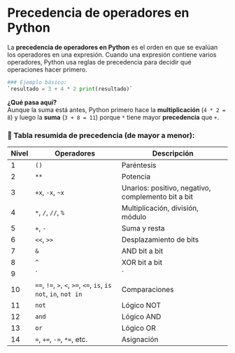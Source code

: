 
# Precedencia de operadores en Python

La **precedencia de operadores en Python** es el orden en que se evalúan los operadores en una expresión. Cuando una expresión contiene varios operadores, Python usa reglas de precedencia para decidir qué operaciones hacer primero.

```python
### Ejemplo básico:
`resultado = 3 + 4 * 2 print(resultado)`
```

**¿Qué pasa aquí?**  
Aunque la suma está antes, Python primero hace la **multiplicación** (`4 * 2 = 8`) y luego la **suma** (`3 + 8 = 11`) porque `*` tiene mayor **precedencia** que `+`.

### 🔢 Tabla resumida de precedencia (de mayor a menor):

|Nivel|Operadores|Descripción|
|---|---|---|
|1|`()`|Paréntesis|
|2|`**`|Potencia|
|3|`+x`, `-x`, `~x`|Unarios: positivo, negativo, complemento bit a bit|
|4|`*`, `/`, `//`, `%`|Multiplicación, división, módulo|
|5|`+`, `-`|Suma y resta|
|6|`<<`, `>>`|Desplazamiento de bits|
|7|`&`|AND bit a bit|
|8|`^`|XOR bit a bit|
|9|`|`|
|10|`==`, `!=`, `>`, `<`, `>=`, `<=`, `is`, `is not`, `in`, `not in`|Comparaciones|
|11|`not`|Lógico NOT|
|12|`and`|Lógico AND|
|13|`or`|Lógico OR|
|14|`=`, `+=`, `-=`, `*=`, etc.|Asignación|


